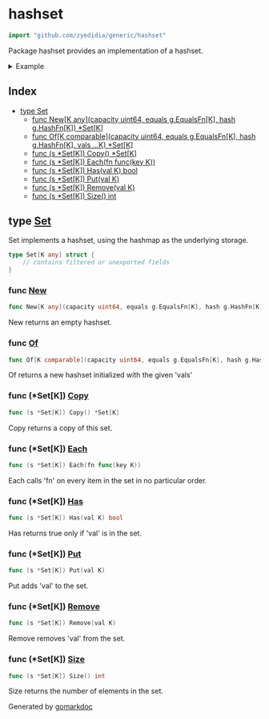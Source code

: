 <!-- Code generated by gomarkdoc. DO NOT EDIT -->

# hashset

```go
import "github.com/zyedidia/generic/hashset"
```

Package hashset provides an implementation of a hashset.

<details><summary>Example</summary>
<p>

```go
package main

import (
	"fmt"

	g "github.com/zyedidia/generic"
	"github.com/zyedidia/generic/hashset"
)

func main() {
	set := hashset.New[string](3, g.Equals[string], g.HashString)
	set.Put("foo")
	set.Put("bar")
	set.Put("baz")

	fmt.Println(set.Has("foo"))
	fmt.Println(set.Has("quux"))
}
```

#### Output

```
true
false
```

</p>
</details>

## Index

- [type Set](<#type-set>)
  - [func New[K any](capacity uint64, equals g.EqualsFn[K], hash g.HashFn[K]) *Set[K]](<#func-new>)
  - [func Of[K comparable](capacity uint64, equals g.EqualsFn[K], hash g.HashFn[K], vals ...K) *Set[K]](<#func-of>)
  - [func (s *Set[K]) Copy() *Set[K]](<#func-setk-copy>)
  - [func (s *Set[K]) Each(fn func(key K))](<#func-setk-each>)
  - [func (s *Set[K]) Has(val K) bool](<#func-setk-has>)
  - [func (s *Set[K]) Put(val K)](<#func-setk-put>)
  - [func (s *Set[K]) Remove(val K)](<#func-setk-remove>)
  - [func (s *Set[K]) Size() int](<#func-setk-size>)


## type [Set](<https://github.com/zyedidia/generic/blob/master/hashset/set.go#L10-L12>)

Set implements a hashset, using the hashmap as the underlying storage.

```go
type Set[K any] struct {
    // contains filtered or unexported fields
}
```

### func [New](<https://github.com/zyedidia/generic/blob/master/hashset/set.go#L15>)

```go
func New[K any](capacity uint64, equals g.EqualsFn[K], hash g.HashFn[K]) *Set[K]
```

New returns an empty hashset.

### func [Of](<https://github.com/zyedidia/generic/blob/master/hashset/set.go#L22>)

```go
func Of[K comparable](capacity uint64, equals g.EqualsFn[K], hash g.HashFn[K], vals ...K) *Set[K]
```

Of returns a new hashset initialized with the given 'vals'

### func \(\*Set\[K\]\) [Copy](<https://github.com/zyedidia/generic/blob/master/hashset/set.go#L59>)

```go
func (s *Set[K]) Copy() *Set[K]
```

Copy returns a copy of this set.

### func \(\*Set\[K\]\) [Each](<https://github.com/zyedidia/generic/blob/master/hashset/set.go#L52>)

```go
func (s *Set[K]) Each(fn func(key K))
```

Each calls 'fn' on every item in the set in no particular order.

### func \(\*Set\[K\]\) [Has](<https://github.com/zyedidia/generic/blob/master/hashset/set.go#L36>)

```go
func (s *Set[K]) Has(val K) bool
```

Has returns true only if 'val' is in the set.

### func \(\*Set\[K\]\) [Put](<https://github.com/zyedidia/generic/blob/master/hashset/set.go#L31>)

```go
func (s *Set[K]) Put(val K)
```

Put adds 'val' to the set.

### func \(\*Set\[K\]\) [Remove](<https://github.com/zyedidia/generic/blob/master/hashset/set.go#L42>)

```go
func (s *Set[K]) Remove(val K)
```

Remove removes 'val' from the set.

### func \(\*Set\[K\]\) [Size](<https://github.com/zyedidia/generic/blob/master/hashset/set.go#L47>)

```go
func (s *Set[K]) Size() int
```

Size returns the number of elements in the set.



Generated by [gomarkdoc](<https://github.com/princjef/gomarkdoc>)
